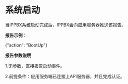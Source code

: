 # 系统启动

当IPPBX系统启动完成后，IPPBX会向应用服务器推送该报告。

**报告示例：**

{"action": "BootUp"}

**报告参数说明**

1.无参数，直接报告启动事件。

2.前提条件：应用服务端已连接上API服务器，并且完成认证。

